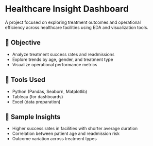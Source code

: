 # Healthcare Insight Dashboard

A project focused on exploring treatment outcomes and operational efficiency across healthcare facilities using EDA and visualization tools.

## 🎯 Objective
- Analyze treatment success rates and readmissions
- Explore trends by age, gender, and treatment type
- Visualize operational performance metrics

## 🔧 Tools Used
- Python (Pandas, Seaborn, Matplotlib)
- Tableau (for dashboards)
- Excel (data preparation)

## 🧪 Sample Insights
- Higher success rates in facilities with shorter average duration
- Correlation between patient age and readmission risk
- Outcome variation across treatment types
